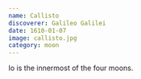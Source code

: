 ```yaml
---
name: Callisto
discoverer: Galileo Galilei
date: 1610-01-07
image: callisto.jpg
category: moon
---
```


Io is the innermost of the four moons.
